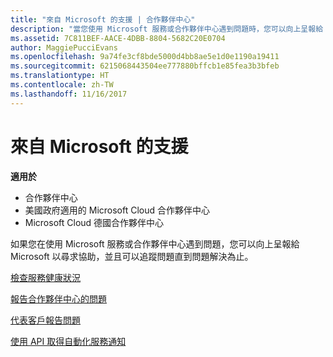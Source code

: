 ```yaml
---
title: "來自 Microsoft 的支援 | 合作夥伴中心"
description: "當您使用 Microsoft 服務或合作夥伴中心遇到問題時，您可以向上呈報給 Microsoft 以尋求協助，並且可以追蹤問題直到問題解決為止。"
ms.assetid: 7C811BEF-AACE-4DBB-8804-5682C20E0704
author: MaggiePucciEvans
ms.openlocfilehash: 9a74fe3cf8bde5000d4bb8ae5e1d0e1190a19411
ms.sourcegitcommit: 6215068443504ee777880bffcb1e85fea3b3bfeb
ms.translationtype: HT
ms.contentlocale: zh-TW
ms.lasthandoff: 11/16/2017
---
```

# <a name="support-from-microsoft"></a>來自 Microsoft 的支援

**適用於**

-  合作夥伴中心
-  美國政府適用的 Microsoft Cloud 合作夥伴中心
-  Microsoft Cloud 德國合作夥伴中心

如果您在使用 Microsoft 服務或合作夥伴中心遇到問題，您可以向上呈報給 Microsoft 以尋求協助，並且可以追蹤問題直到問題解決為止。

[檢查服務健康狀況](check-service-health.md)

[報告合作夥伴中心的問題](report-problems-with-partner-center.md)

[代表客戶報告問題](report-problems-on-behalf-of-a-customer.md)

[使用 API 取得自動化服務通知](get-automated-service-notifications-with-our-apis.md)

 

 



